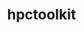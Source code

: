 ---
title: "hpctoolkit"
layout: cache
categories: [package, develop]
meta: {"versions": ["2023.03.01", "2023.08.1"], "compilers": ["gcc@=11.1.0"], "oss": ["ubuntu20.04"], "platforms": ["linux"], "targets": ["ppc64le", "x86_64_v3"], "stacks": ["e4s", "e4s-power", "root"], "num_specs": 42, "num_specs_by_stack": {"root": 42, "e4s-power": 16, "e4s": 26}}
spec_details: [{"hash": "nqsoysffsgnlsm3ouivqz6mcm42eftsf", "compiler": "gcc@=11.1.0", "versions": ["2023.03.01"], "os": "ubuntu20.04", "platform": "linux", "target": "ppc64le", "variants": ["build_system=autotools", "~cray", "~cuda", "~debug", "~level_zero", "+mpi", "~opencl", "+papi", "~python", "~rocm", "+viewer"], "stacks": ["root", "e4s-power"], "size": "-", "tarball": "https://binaries.spack.io/develop/build_cache/linux-ubuntu20.04-ppc64le/gcc-11.1.0/hpctoolkit-2023.03.01/linux-ubuntu20.04-ppc64le-gcc-11.1.0-hpctoolkit-2023.03.01-nqsoysffsgnlsm3ouivqz6mcm42eftsf.spack"}, {"hash": "hfgsm5jusgfoqsmxuukgydc4hqcz6ef2", "compiler": "gcc@=11.1.0", "versions": ["2023.03.01"], "os": "ubuntu20.04", "platform": "linux", "target": "ppc64le", "variants": ["build_system=autotools", "~cray", "~cuda", "~debug", "~level_zero", "+mpi", "~opencl", "+papi", "~python", "~rocm", "+viewer"], "stacks": ["root", "e4s-power"], "size": "-", "tarball": "https://binaries.spack.io/develop/build_cache/linux-ubuntu20.04-ppc64le/gcc-11.1.0/hpctoolkit-2023.03.01/linux-ubuntu20.04-ppc64le-gcc-11.1.0-hpctoolkit-2023.03.01-hfgsm5jusgfoqsmxuukgydc4hqcz6ef2.spack"}, {"hash": "wi5pgmaupwf6plwsp5lcnjxozpvwqa6z", "compiler": "gcc@=11.1.0", "versions": ["2023.03.01"], "os": "ubuntu20.04", "platform": "linux", "target": "ppc64le", "variants": ["build_system=autotools", "~cray", "~cuda", "~debug", "~level_zero", "+mpi", "~opencl", "+papi", "~python", "~rocm", "+viewer"], "stacks": ["root", "e4s-power"], "size": "-", "tarball": "https://binaries.spack.io/develop/build_cache/linux-ubuntu20.04-ppc64le/gcc-11.1.0/hpctoolkit-2023.03.01/linux-ubuntu20.04-ppc64le-gcc-11.1.0-hpctoolkit-2023.03.01-wi5pgmaupwf6plwsp5lcnjxozpvwqa6z.spack"}, {"hash": "5ghsnfixm7rlqkp5boa4brssdx6lwng5", "compiler": "gcc@=11.1.0", "versions": ["2023.03.01"], "os": "ubuntu20.04", "platform": "linux", "target": "ppc64le", "variants": ["build_system=autotools", "~cray", "~cuda", "~debug", "~level_zero", "+mpi", "~opencl", "+papi", "~python", "~rocm", "+viewer"], "stacks": ["root", "e4s-power"], "size": "-", "tarball": "https://binaries.spack.io/develop/build_cache/linux-ubuntu20.04-ppc64le/gcc-11.1.0/hpctoolkit-2023.03.01/linux-ubuntu20.04-ppc64le-gcc-11.1.0-hpctoolkit-2023.03.01-5ghsnfixm7rlqkp5boa4brssdx6lwng5.spack"}, {"hash": "7eructhxn3dtdwu4yrgib4c3oehtoeg5", "compiler": "gcc@=11.1.0", "versions": ["2023.03.01"], "os": "ubuntu20.04", "platform": "linux", "target": "ppc64le", "variants": ["build_system=autotools", "~cray", "+cuda", "~debug", "~level_zero", "+mpi", "~opencl", "+papi", "~python", "~rocm", "+viewer"], "stacks": ["root", "e4s-power"], "size": "-", "tarball": "https://binaries.spack.io/develop/build_cache/linux-ubuntu20.04-ppc64le/gcc-11.1.0/hpctoolkit-2023.03.01/linux-ubuntu20.04-ppc64le-gcc-11.1.0-hpctoolkit-2023.03.01-7eructhxn3dtdwu4yrgib4c3oehtoeg5.spack"}, {"hash": "633uivvulfk46xetc6rjnrct6vkfwzg6", "compiler": "gcc@=11.1.0", "versions": ["2023.03.01"], "os": "ubuntu20.04", "platform": "linux", "target": "ppc64le", "variants": ["build_system=autotools", "~cray", "+cuda", "~debug", "~level_zero", "+mpi", "~opencl", "+papi", "~python", "~rocm", "+viewer"], "stacks": ["root", "e4s-power"], "size": "-", "tarball": "https://binaries.spack.io/develop/build_cache/linux-ubuntu20.04-ppc64le/gcc-11.1.0/hpctoolkit-2023.03.01/linux-ubuntu20.04-ppc64le-gcc-11.1.0-hpctoolkit-2023.03.01-633uivvulfk46xetc6rjnrct6vkfwzg6.spack"}, {"hash": "hay4mxkj45m7563tbwzubtksfawcphd5", "compiler": "gcc@=11.1.0", "versions": ["2023.03.01"], "os": "ubuntu20.04", "platform": "linux", "target": "ppc64le", "variants": ["build_system=autotools", "~cray", "~cuda", "~debug", "~level_zero", "+mpi", "~opencl", "+papi", "~python", "~rocm", "+viewer"], "stacks": ["root", "e4s-power"], "size": "-", "tarball": "https://binaries.spack.io/develop/build_cache/linux-ubuntu20.04-ppc64le/gcc-11.1.0/hpctoolkit-2023.03.01/linux-ubuntu20.04-ppc64le-gcc-11.1.0-hpctoolkit-2023.03.01-hay4mxkj45m7563tbwzubtksfawcphd5.spack"}, {"hash": "l22543ggah5ori3trokazl4te5jis2sv", "compiler": "gcc@=11.1.0", "versions": ["2023.08.1"], "os": "ubuntu20.04", "platform": "linux", "target": "ppc64le", "variants": ["build_system=autotools", "~cray", "~cuda", "~debug", "~level_zero", "+mpi", "~opencl", "+papi", "~python", "~rocm", "+viewer"], "stacks": ["root", "e4s-power"], "size": "-", "tarball": "https://binaries.spack.io/develop/build_cache/linux-ubuntu20.04-ppc64le/gcc-11.1.0/hpctoolkit-2023.08.1/linux-ubuntu20.04-ppc64le-gcc-11.1.0-hpctoolkit-2023.08.1-l22543ggah5ori3trokazl4te5jis2sv.spack"}, {"hash": "cmhfje4crjzyau7e763t75pv3tidafo5", "compiler": "gcc@=11.1.0", "versions": ["2023.03.01"], "os": "ubuntu20.04", "platform": "linux", "target": "ppc64le", "variants": ["build_system=autotools", "~cray", "+cuda", "~debug", "~level_zero", "+mpi", "~opencl", "+papi", "~python", "~rocm", "+viewer"], "stacks": ["root", "e4s-power"], "size": "-", "tarball": "https://binaries.spack.io/develop/build_cache/linux-ubuntu20.04-ppc64le/gcc-11.1.0/hpctoolkit-2023.03.01/linux-ubuntu20.04-ppc64le-gcc-11.1.0-hpctoolkit-2023.03.01-cmhfje4crjzyau7e763t75pv3tidafo5.spack"}, {"hash": "ounpary7zdwojucs3xsblow47del7iad", "compiler": "gcc@=11.1.0", "versions": ["2023.03.01"], "os": "ubuntu20.04", "platform": "linux", "target": "ppc64le", "variants": ["build_system=autotools", "~cray", "+cuda", "~debug", "~level_zero", "+mpi", "~opencl", "+papi", "~python", "~rocm", "+viewer"], "stacks": ["root", "e4s-power"], "size": "-", "tarball": "https://binaries.spack.io/develop/build_cache/linux-ubuntu20.04-ppc64le/gcc-11.1.0/hpctoolkit-2023.03.01/linux-ubuntu20.04-ppc64le-gcc-11.1.0-hpctoolkit-2023.03.01-ounpary7zdwojucs3xsblow47del7iad.spack"}, {"hash": "v7gmpxxju6gik3ejhmearitgqmcrp2nw", "compiler": "gcc@=11.1.0", "versions": ["2023.03.01"], "os": "ubuntu20.04", "platform": "linux", "target": "ppc64le", "variants": ["build_system=autotools", "~cray", "+cuda", "~debug", "~level_zero", "+mpi", "~opencl", "+papi", "~python", "~rocm", "+viewer"], "stacks": ["root", "e4s-power"], "size": "-", "tarball": "https://binaries.spack.io/develop/build_cache/linux-ubuntu20.04-ppc64le/gcc-11.1.0/hpctoolkit-2023.03.01/linux-ubuntu20.04-ppc64le-gcc-11.1.0-hpctoolkit-2023.03.01-v7gmpxxju6gik3ejhmearitgqmcrp2nw.spack"}, {"hash": "em4hpg3rqmncgn7awzmzqy4qxpdbwy3f", "compiler": "gcc@=11.1.0", "versions": ["2023.03.01"], "os": "ubuntu20.04", "platform": "linux", "target": "ppc64le", "variants": ["build_system=autotools", "~cray", "~cuda", "~debug", "~level_zero", "+mpi", "~opencl", "+papi", "~python", "~rocm", "+viewer"], "stacks": ["root", "e4s-power"], "size": "-", "tarball": "https://binaries.spack.io/develop/build_cache/linux-ubuntu20.04-ppc64le/gcc-11.1.0/hpctoolkit-2023.03.01/linux-ubuntu20.04-ppc64le-gcc-11.1.0-hpctoolkit-2023.03.01-em4hpg3rqmncgn7awzmzqy4qxpdbwy3f.spack"}, {"hash": "hoyonqqpvm6gncq47zgq5mytb4m24hur", "compiler": "gcc@=11.1.0", "versions": ["2023.03.01"], "os": "ubuntu20.04", "platform": "linux", "target": "ppc64le", "variants": ["build_system=autotools", "~cray", "~cuda", "~debug", "~level_zero", "+mpi", "~opencl", "+papi", "~python", "~rocm", "+viewer"], "stacks": ["root", "e4s-power"], "size": "-", "tarball": "https://binaries.spack.io/develop/build_cache/linux-ubuntu20.04-ppc64le/gcc-11.1.0/hpctoolkit-2023.03.01/linux-ubuntu20.04-ppc64le-gcc-11.1.0-hpctoolkit-2023.03.01-hoyonqqpvm6gncq47zgq5mytb4m24hur.spack"}, {"hash": "qk4lzdkmrnbzeyysxl43iaa4wjxlzh6v", "compiler": "gcc@=11.1.0", "versions": ["2023.03.01"], "os": "ubuntu20.04", "platform": "linux", "target": "ppc64le", "variants": ["build_system=autotools", "~cray", "+cuda", "~debug", "~level_zero", "+mpi", "~opencl", "+papi", "~python", "~rocm", "+viewer"], "stacks": ["root", "e4s-power"], "size": "-", "tarball": "https://binaries.spack.io/develop/build_cache/linux-ubuntu20.04-ppc64le/gcc-11.1.0/hpctoolkit-2023.03.01/linux-ubuntu20.04-ppc64le-gcc-11.1.0-hpctoolkit-2023.03.01-qk4lzdkmrnbzeyysxl43iaa4wjxlzh6v.spack"}, {"hash": "kx2rcig2zfwso36astqcd6wrxkbbg3ub", "compiler": "gcc@=11.1.0", "versions": ["2023.03.01"], "os": "ubuntu20.04", "platform": "linux", "target": "ppc64le", "variants": ["build_system=autotools", "~cray", "+cuda", "~debug", "~level_zero", "+mpi", "~opencl", "+papi", "~python", "~rocm", "+viewer"], "stacks": ["root", "e4s-power"], "size": "-", "tarball": "https://binaries.spack.io/develop/build_cache/linux-ubuntu20.04-ppc64le/gcc-11.1.0/hpctoolkit-2023.03.01/linux-ubuntu20.04-ppc64le-gcc-11.1.0-hpctoolkit-2023.03.01-kx2rcig2zfwso36astqcd6wrxkbbg3ub.spack"}, {"hash": "fanvi2uryj6hwp4yo7phv7puhf7rfucv", "compiler": "gcc@=11.1.0", "versions": ["2023.08.1"], "os": "ubuntu20.04", "platform": "linux", "target": "ppc64le", "variants": ["build_system=autotools", "~cray", "+cuda", "~debug", "~level_zero", "+mpi", "~opencl", "+papi", "~python", "~rocm", "+viewer"], "stacks": ["root", "e4s-power"], "size": "-", "tarball": "https://binaries.spack.io/develop/build_cache/linux-ubuntu20.04-ppc64le/gcc-11.1.0/hpctoolkit-2023.08.1/linux-ubuntu20.04-ppc64le-gcc-11.1.0-hpctoolkit-2023.08.1-fanvi2uryj6hwp4yo7phv7puhf7rfucv.spack"}, {"hash": "3avlpq7vda7fr6p7xq6uv24wsy56blqi", "compiler": "gcc@=11.1.0", "versions": ["2023.03.01"], "os": "ubuntu20.04", "platform": "linux", "target": "x86_64_v3", "variants": ["build_system=autotools", "~cray", "~cuda", "~debug", "~level_zero", "+mpi", "~opencl", "+papi", "~python", "+rocm", "+viewer"], "stacks": ["root", "e4s"], "size": "-", "tarball": "https://binaries.spack.io/develop/build_cache/linux-ubuntu20.04-x86_64_v3/gcc-11.1.0/hpctoolkit-2023.03.01/linux-ubuntu20.04-x86_64_v3-gcc-11.1.0-hpctoolkit-2023.03.01-3avlpq7vda7fr6p7xq6uv24wsy56blqi.spack"}, {"hash": "bvug2xz6cwntmmyf7ulowddruqjmuakh", "compiler": "gcc@=11.1.0", "versions": ["2023.03.01"], "os": "ubuntu20.04", "platform": "linux", "target": "x86_64_v3", "variants": ["build_system=autotools", "~cray", "+cuda", "~debug", "~level_zero", "+mpi", "~opencl", "+papi", "~python", "~rocm", "+viewer"], "stacks": ["root", "e4s"], "size": "-", "tarball": "https://binaries.spack.io/develop/build_cache/linux-ubuntu20.04-x86_64_v3/gcc-11.1.0/hpctoolkit-2023.03.01/linux-ubuntu20.04-x86_64_v3-gcc-11.1.0-hpctoolkit-2023.03.01-bvug2xz6cwntmmyf7ulowddruqjmuakh.spack"}, {"hash": "etoxoxshbopjdqkf7572o6rvyn3kqchm", "compiler": "gcc@=11.1.0", "versions": ["2023.03.01"], "os": "ubuntu20.04", "platform": "linux", "target": "x86_64_v3", "variants": ["build_system=autotools", "~cray", "~cuda", "~debug", "~level_zero", "+mpi", "~opencl", "+papi", "~python", "~rocm", "+viewer"], "stacks": ["root", "e4s"], "size": "-", "tarball": "https://binaries.spack.io/develop/build_cache/linux-ubuntu20.04-x86_64_v3/gcc-11.1.0/hpctoolkit-2023.03.01/linux-ubuntu20.04-x86_64_v3-gcc-11.1.0-hpctoolkit-2023.03.01-etoxoxshbopjdqkf7572o6rvyn3kqchm.spack"}, {"hash": "cqa6koh6e2za2hj4r5zzydz4h5u2c2n3", "compiler": "gcc@=11.1.0", "versions": ["2023.03.01"], "os": "ubuntu20.04", "platform": "linux", "target": "x86_64_v3", "variants": ["build_system=autotools", "~cray", "~cuda", "~debug", "~level_zero", "+mpi", "~opencl", "+papi", "~python", "~rocm", "+viewer"], "stacks": ["root", "e4s"], "size": "-", "tarball": "https://binaries.spack.io/develop/build_cache/linux-ubuntu20.04-x86_64_v3/gcc-11.1.0/hpctoolkit-2023.03.01/linux-ubuntu20.04-x86_64_v3-gcc-11.1.0-hpctoolkit-2023.03.01-cqa6koh6e2za2hj4r5zzydz4h5u2c2n3.spack"}, {"hash": "5bxu4eh5gj3m2i6fepmhniamhlemwahb", "compiler": "gcc@=11.1.0", "versions": ["2023.03.01"], "os": "ubuntu20.04", "platform": "linux", "target": "x86_64_v3", "variants": ["build_system=autotools", "~cray", "~cuda", "~debug", "~level_zero", "+mpi", "~opencl", "+papi", "~python", "~rocm", "+viewer"], "stacks": ["root", "e4s"], "size": "-", "tarball": "https://binaries.spack.io/develop/build_cache/linux-ubuntu20.04-x86_64_v3/gcc-11.1.0/hpctoolkit-2023.03.01/linux-ubuntu20.04-x86_64_v3-gcc-11.1.0-hpctoolkit-2023.03.01-5bxu4eh5gj3m2i6fepmhniamhlemwahb.spack"}, {"hash": "fpurs4z7wnvss35nkohxpkipu4axlye5", "compiler": "gcc@=11.1.0", "versions": ["2023.03.01"], "os": "ubuntu20.04", "platform": "linux", "target": "x86_64_v3", "variants": ["build_system=autotools", "~cray", "~cuda", "~debug", "~level_zero", "+mpi", "~opencl", "+papi", "~python", "~rocm", "+viewer"], "stacks": ["root", "e4s"], "size": "-", "tarball": "https://binaries.spack.io/develop/build_cache/linux-ubuntu20.04-x86_64_v3/gcc-11.1.0/hpctoolkit-2023.03.01/linux-ubuntu20.04-x86_64_v3-gcc-11.1.0-hpctoolkit-2023.03.01-fpurs4z7wnvss35nkohxpkipu4axlye5.spack"}, {"hash": "nzakzr4c7wakrf7c7t4gi5daqujvtklm", "compiler": "gcc@=11.1.0", "versions": ["2023.08.1"], "os": "ubuntu20.04", "platform": "linux", "target": "x86_64_v3", "variants": ["build_system=autotools", "~cray", "+cuda", "~debug", "~level_zero", "+mpi", "~opencl", "+papi", "~python", "~rocm", "+viewer"], "stacks": ["root", "e4s"], "size": "-", "tarball": "https://binaries.spack.io/develop/build_cache/linux-ubuntu20.04-x86_64_v3/gcc-11.1.0/hpctoolkit-2023.08.1/linux-ubuntu20.04-x86_64_v3-gcc-11.1.0-hpctoolkit-2023.08.1-nzakzr4c7wakrf7c7t4gi5daqujvtklm.spack"}, {"hash": "k3n6hqhbzvscy3g4j6c4q2ue7p4obgis", "compiler": "gcc@=11.1.0", "versions": ["2023.03.01"], "os": "ubuntu20.04", "platform": "linux", "target": "x86_64_v3", "variants": ["build_system=autotools", "~cray", "~cuda", "~debug", "~level_zero", "+mpi", "~opencl", "+papi", "~python", "~rocm", "+viewer"], "stacks": ["root", "e4s"], "size": "-", "tarball": "https://binaries.spack.io/develop/build_cache/linux-ubuntu20.04-x86_64_v3/gcc-11.1.0/hpctoolkit-2023.03.01/linux-ubuntu20.04-x86_64_v3-gcc-11.1.0-hpctoolkit-2023.03.01-k3n6hqhbzvscy3g4j6c4q2ue7p4obgis.spack"}, {"hash": "ocmv7ey7wq4bmzn7pxj2scsg35g4xtzp", "compiler": "gcc@=11.1.0", "versions": ["2023.03.01"], "os": "ubuntu20.04", "platform": "linux", "target": "x86_64_v3", "variants": ["build_system=autotools", "~cray", "+cuda", "~debug", "~level_zero", "+mpi", "~opencl", "+papi", "~python", "~rocm", "+viewer"], "stacks": ["root", "e4s"], "size": "-", "tarball": "https://binaries.spack.io/develop/build_cache/linux-ubuntu20.04-x86_64_v3/gcc-11.1.0/hpctoolkit-2023.03.01/linux-ubuntu20.04-x86_64_v3-gcc-11.1.0-hpctoolkit-2023.03.01-ocmv7ey7wq4bmzn7pxj2scsg35g4xtzp.spack"}, {"hash": "3cjloitvteribcdbrn6m2codeyiupjo4", "compiler": "gcc@=11.1.0", "versions": ["2023.03.01"], "os": "ubuntu20.04", "platform": "linux", "target": "x86_64_v3", "variants": ["build_system=autotools", "~cray", "~cuda", "~debug", "~level_zero", "+mpi", "~opencl", "+papi", "~python", "+rocm", "+viewer"], "stacks": ["root", "e4s"], "size": "-", "tarball": "https://binaries.spack.io/develop/build_cache/linux-ubuntu20.04-x86_64_v3/gcc-11.1.0/hpctoolkit-2023.03.01/linux-ubuntu20.04-x86_64_v3-gcc-11.1.0-hpctoolkit-2023.03.01-3cjloitvteribcdbrn6m2codeyiupjo4.spack"}, {"hash": "saxpz6t7v6btoayiibrejshhnobu3bpr", "compiler": "gcc@=11.1.0", "versions": ["2023.08.1"], "os": "ubuntu20.04", "platform": "linux", "target": "x86_64_v3", "variants": ["build_system=autotools", "~cray", "~cuda", "~debug", "~level_zero", "+mpi", "~opencl", "+papi", "~python", "+rocm", "+viewer"], "stacks": ["root", "e4s"], "size": "-", "tarball": "https://binaries.spack.io/develop/build_cache/linux-ubuntu20.04-x86_64_v3/gcc-11.1.0/hpctoolkit-2023.08.1/linux-ubuntu20.04-x86_64_v3-gcc-11.1.0-hpctoolkit-2023.08.1-saxpz6t7v6btoayiibrejshhnobu3bpr.spack"}, {"hash": "qacqfveocjhcjdixoaj7m22bjxyoq4vq", "compiler": "gcc@=11.1.0", "versions": ["2023.03.01"], "os": "ubuntu20.04", "platform": "linux", "target": "x86_64_v3", "variants": ["build_system=autotools", "~cray", "+cuda", "~debug", "~level_zero", "+mpi", "~opencl", "+papi", "~python", "~rocm", "+viewer"], "stacks": ["root", "e4s"], "size": "-", "tarball": "https://binaries.spack.io/develop/build_cache/linux-ubuntu20.04-x86_64_v3/gcc-11.1.0/hpctoolkit-2023.03.01/linux-ubuntu20.04-x86_64_v3-gcc-11.1.0-hpctoolkit-2023.03.01-qacqfveocjhcjdixoaj7m22bjxyoq4vq.spack"}, {"hash": "vfflzri2y2nwx2ng3olfksjjfyfxnq3s", "compiler": "gcc@=11.1.0", "versions": ["2023.03.01"], "os": "ubuntu20.04", "platform": "linux", "target": "x86_64_v3", "variants": ["build_system=autotools", "~cray", "~cuda", "~debug", "~level_zero", "+mpi", "~opencl", "+papi", "~python", "+rocm", "+viewer"], "stacks": ["root", "e4s"], "size": "-", "tarball": "https://binaries.spack.io/develop/build_cache/linux-ubuntu20.04-x86_64_v3/gcc-11.1.0/hpctoolkit-2023.03.01/linux-ubuntu20.04-x86_64_v3-gcc-11.1.0-hpctoolkit-2023.03.01-vfflzri2y2nwx2ng3olfksjjfyfxnq3s.spack"}, {"hash": "pyv4c5hksfeyg2l3dbme3kxejwczxsqp", "compiler": "gcc@=11.1.0", "versions": ["2023.03.01"], "os": "ubuntu20.04", "platform": "linux", "target": "x86_64_v3", "variants": ["build_system=autotools", "~cray", "~cuda", "~debug", "~level_zero", "+mpi", "~opencl", "+papi", "~python", "~rocm", "+viewer"], "stacks": ["root", "e4s"], "size": "-", "tarball": "https://binaries.spack.io/develop/build_cache/linux-ubuntu20.04-x86_64_v3/gcc-11.1.0/hpctoolkit-2023.03.01/linux-ubuntu20.04-x86_64_v3-gcc-11.1.0-hpctoolkit-2023.03.01-pyv4c5hksfeyg2l3dbme3kxejwczxsqp.spack"}, {"hash": "rr7dqj2o3ty2ls4xamzhwnjf6wwvngut", "compiler": "gcc@=11.1.0", "versions": ["2023.03.01"], "os": "ubuntu20.04", "platform": "linux", "target": "x86_64_v3", "variants": ["build_system=autotools", "~cray", "~cuda", "~debug", "~level_zero", "+mpi", "~opencl", "+papi", "~python", "~rocm", "+viewer"], "stacks": ["root", "e4s"], "size": "-", "tarball": "https://binaries.spack.io/develop/build_cache/linux-ubuntu20.04-x86_64_v3/gcc-11.1.0/hpctoolkit-2023.03.01/linux-ubuntu20.04-x86_64_v3-gcc-11.1.0-hpctoolkit-2023.03.01-rr7dqj2o3ty2ls4xamzhwnjf6wwvngut.spack"}, {"hash": "s5zsfz7shb3dpnnx23xw52rnaslh65wn", "compiler": "gcc@=11.1.0", "versions": ["2023.03.01"], "os": "ubuntu20.04", "platform": "linux", "target": "x86_64_v3", "variants": ["build_system=autotools", "~cray", "+cuda", "~debug", "~level_zero", "+mpi", "~opencl", "+papi", "~python", "~rocm", "+viewer"], "stacks": ["root", "e4s"], "size": "-", "tarball": "https://binaries.spack.io/develop/build_cache/linux-ubuntu20.04-x86_64_v3/gcc-11.1.0/hpctoolkit-2023.03.01/linux-ubuntu20.04-x86_64_v3-gcc-11.1.0-hpctoolkit-2023.03.01-s5zsfz7shb3dpnnx23xw52rnaslh65wn.spack"}, {"hash": "z2xrtiuyu32rquocwf5fymn2xmh5zndy", "compiler": "gcc@=11.1.0", "versions": ["2023.03.01"], "os": "ubuntu20.04", "platform": "linux", "target": "x86_64_v3", "variants": ["build_system=autotools", "~cray", "+cuda", "~debug", "~level_zero", "+mpi", "~opencl", "+papi", "~python", "~rocm", "+viewer"], "stacks": ["root", "e4s"], "size": "-", "tarball": "https://binaries.spack.io/develop/build_cache/linux-ubuntu20.04-x86_64_v3/gcc-11.1.0/hpctoolkit-2023.03.01/linux-ubuntu20.04-x86_64_v3-gcc-11.1.0-hpctoolkit-2023.03.01-z2xrtiuyu32rquocwf5fymn2xmh5zndy.spack"}, {"hash": "y6j4ovxipvmzxfhvttlpck6fiminl4o5", "compiler": "gcc@=11.1.0", "versions": ["2023.08.1"], "os": "ubuntu20.04", "platform": "linux", "target": "x86_64_v3", "variants": ["build_system=autotools", "~cray", "~cuda", "~debug", "~level_zero", "+mpi", "~opencl", "+papi", "~python", "~rocm", "+viewer"], "stacks": ["root", "e4s"], "size": "-", "tarball": "https://binaries.spack.io/develop/build_cache/linux-ubuntu20.04-x86_64_v3/gcc-11.1.0/hpctoolkit-2023.08.1/linux-ubuntu20.04-x86_64_v3-gcc-11.1.0-hpctoolkit-2023.08.1-y6j4ovxipvmzxfhvttlpck6fiminl4o5.spack"}, {"hash": "dsuxyqxat4qi3qfsltxzj6fw23fxvwd6", "compiler": "gcc@=11.1.0", "versions": ["2023.03.01"], "os": "ubuntu20.04", "platform": "linux", "target": "x86_64_v3", "variants": ["build_system=autotools", "~cray", "~cuda", "~debug", "~level_zero", "+mpi", "~opencl", "+papi", "~python", "+rocm", "+viewer"], "stacks": ["root", "e4s"], "size": "-", "tarball": "https://binaries.spack.io/develop/build_cache/linux-ubuntu20.04-x86_64_v3/gcc-11.1.0/hpctoolkit-2023.03.01/linux-ubuntu20.04-x86_64_v3-gcc-11.1.0-hpctoolkit-2023.03.01-dsuxyqxat4qi3qfsltxzj6fw23fxvwd6.spack"}, {"hash": "kyr4fxajl3nrqfvqtwsoqa7r53vclmgs", "compiler": "gcc@=11.1.0", "versions": ["2023.03.01"], "os": "ubuntu20.04", "platform": "linux", "target": "x86_64_v3", "variants": ["build_system=autotools", "~cray", "~cuda", "~debug", "~level_zero", "+mpi", "~opencl", "+papi", "~python", "+rocm", "+viewer"], "stacks": ["root", "e4s"], "size": "-", "tarball": "https://binaries.spack.io/develop/build_cache/linux-ubuntu20.04-x86_64_v3/gcc-11.1.0/hpctoolkit-2023.03.01/linux-ubuntu20.04-x86_64_v3-gcc-11.1.0-hpctoolkit-2023.03.01-kyr4fxajl3nrqfvqtwsoqa7r53vclmgs.spack"}, {"hash": "r6nbphy2uu47hvtv5bb3jzr4uupdnad2", "compiler": "gcc@=11.1.0", "versions": ["2023.03.01"], "os": "ubuntu20.04", "platform": "linux", "target": "x86_64_v3", "variants": ["build_system=autotools", "~cray", "~cuda", "~debug", "~level_zero", "+mpi", "~opencl", "+papi", "~python", "+rocm", "+viewer"], "stacks": ["root", "e4s"], "size": "-", "tarball": "https://binaries.spack.io/develop/build_cache/linux-ubuntu20.04-x86_64_v3/gcc-11.1.0/hpctoolkit-2023.03.01/linux-ubuntu20.04-x86_64_v3-gcc-11.1.0-hpctoolkit-2023.03.01-r6nbphy2uu47hvtv5bb3jzr4uupdnad2.spack"}, {"hash": "oeao5zpfva7c35sa3l43tzasiirsudgk", "compiler": "gcc@=11.1.0", "versions": ["2023.03.01"], "os": "ubuntu20.04", "platform": "linux", "target": "x86_64_v3", "variants": ["build_system=autotools", "~cray", "~cuda", "~debug", "~level_zero", "+mpi", "~opencl", "+papi", "~python", "+rocm", "+viewer"], "stacks": ["root", "e4s"], "size": "-", "tarball": "https://binaries.spack.io/develop/build_cache/linux-ubuntu20.04-x86_64_v3/gcc-11.1.0/hpctoolkit-2023.03.01/linux-ubuntu20.04-x86_64_v3-gcc-11.1.0-hpctoolkit-2023.03.01-oeao5zpfva7c35sa3l43tzasiirsudgk.spack"}, {"hash": "t2disxkwhlpbmyty4oiulkdanwlzprqf", "compiler": "gcc@=11.1.0", "versions": ["2023.03.01"], "os": "ubuntu20.04", "platform": "linux", "target": "x86_64_v3", "variants": ["build_system=autotools", "~cray", "+cuda", "~debug", "~level_zero", "+mpi", "~opencl", "+papi", "~python", "~rocm", "+viewer"], "stacks": ["root", "e4s"], "size": "-", "tarball": "https://binaries.spack.io/develop/build_cache/linux-ubuntu20.04-x86_64_v3/gcc-11.1.0/hpctoolkit-2023.03.01/linux-ubuntu20.04-x86_64_v3-gcc-11.1.0-hpctoolkit-2023.03.01-t2disxkwhlpbmyty4oiulkdanwlzprqf.spack"}, {"hash": "ti27iuxe2najfxambg7htx3vuqkps6lg", "compiler": "gcc@=11.1.0", "versions": ["2023.03.01"], "os": "ubuntu20.04", "platform": "linux", "target": "x86_64_v3", "variants": ["build_system=autotools", "~cray", "~cuda", "~debug", "~level_zero", "+mpi", "~opencl", "+papi", "~python", "+rocm", "+viewer"], "stacks": ["root", "e4s"], "size": "-", "tarball": "https://binaries.spack.io/develop/build_cache/linux-ubuntu20.04-x86_64_v3/gcc-11.1.0/hpctoolkit-2023.03.01/linux-ubuntu20.04-x86_64_v3-gcc-11.1.0-hpctoolkit-2023.03.01-ti27iuxe2najfxambg7htx3vuqkps6lg.spack"}, {"hash": "rjw4so3szcd4a45rz334saf2sox7md4h", "compiler": "gcc@=11.1.0", "versions": ["2023.03.01"], "os": "ubuntu20.04", "platform": "linux", "target": "x86_64_v3", "variants": ["build_system=autotools", "~cray", "~cuda", "~debug", "~level_zero", "+mpi", "~opencl", "+papi", "~python", "+rocm", "+viewer"], "stacks": ["root", "e4s"], "size": "-", "tarball": "https://binaries.spack.io/develop/build_cache/linux-ubuntu20.04-x86_64_v3/gcc-11.1.0/hpctoolkit-2023.03.01/linux-ubuntu20.04-x86_64_v3-gcc-11.1.0-hpctoolkit-2023.03.01-rjw4so3szcd4a45rz334saf2sox7md4h.spack"}, {"hash": "z37pwccqfc4lly4elddclw2ysdbxdydr", "compiler": "gcc@=11.1.0", "versions": ["2023.03.01"], "os": "ubuntu20.04", "platform": "linux", "target": "x86_64_v3", "variants": ["build_system=autotools", "~cray", "+cuda", "~debug", "~level_zero", "+mpi", "~opencl", "+papi", "~python", "~rocm", "+viewer"], "stacks": ["root", "e4s"], "size": "-", "tarball": "https://binaries.spack.io/develop/build_cache/linux-ubuntu20.04-x86_64_v3/gcc-11.1.0/hpctoolkit-2023.03.01/linux-ubuntu20.04-x86_64_v3-gcc-11.1.0-hpctoolkit-2023.03.01-z37pwccqfc4lly4elddclw2ysdbxdydr.spack"}]
---